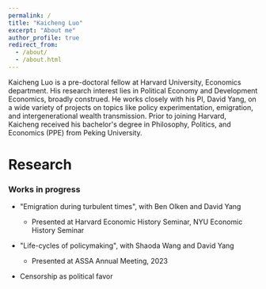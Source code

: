 ```yaml
---
permalink: /
title: "Kaicheng Luo"
excerpt: "About me"
author_profile: true
redirect_from: 
  - /about/
  - /about.html
---
```


Kaicheng Luo is a pre-doctoral fellow at Harvard University, Economics department. His research interest lies in Political Economy and Development Economics, broadly construed. He works closely with his PI, David Yang, on a wide variety of projects on topics like policy experimentation, emigration, and intergenerational wealth transmission. Prior to joining Harvard, Kaicheng received his bachelor's degree in Philosophy, Politics, and Economics (PPE) from Peking University.

Research
======
### Works in progress
- "Emigration during turbulent times", with Ben Olken and David Yang
	- Presented at Harvard Economic History Seminar, NYU Economic History Seminar

- "Life-cycles of policymaking", with Shaoda Wang and David Yang
	- Presented at ASSA Annual Meeting, 2023

- Censorship as political favor